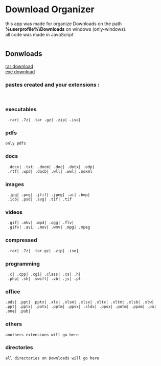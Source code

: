 # Download Organizer

this app was made for organize Downloads on the path __%userprofile%\Downloads__ on windows (only-windows). </br>
all code was made in JavaScript
# 

## Donwloads 
[rar download ](./organizer-win.rar) </br>
[exe download ](./organizer-win.exe)


### pastes created and your extensions :

</br>

### executables
     .rar| .7z| .tar .gz| .zip| .iso|

### pdfs
    only pdfs 
 
### docs 
     .docx| .txt| .docm| .doc| .dotx| .odp|
     .rtf| .wpd| .docb| .wll| .wwl| .ooxml
### images
     .jpg| .png| .jfif| .jpeg| .ai| .bmp|
     .ico| .psd| .svg| .tif| .tif
### videos
     .gif| .mkv| .mp4| .ogg| .flv|
     .gifv| .avi| .mov| .wmv| .mpg| .mpeg
### compressed
     .rar| .7z| .tar.gz| .zip| .iso|
### programming
     .c| .cpp| .cgi| .class| .cs| .h|
     .php| .sh| .swift| .vb| .js| .pl

### office
    .ods| .ppt| .pptx| .xls| .xlsm| .xlsx| .xltx| .xltm| .xlsb| .xlw| .ppt| .pptx| .potx| .pptm| .ppsx| .sldx| .ppsx| .potm| .ppam| .pa| .one| .pub|
### others
    anothers extensions will go here
### directories
    all directories on Downloads will go here



